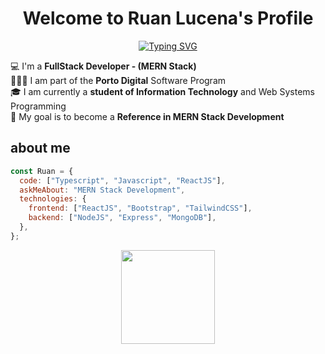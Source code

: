<p align="center">
  <h1 align="center">Welcome to Ruan Lucena</a>'s Profile</h1>
</p>

<p align="center">
<a href="https://git.io/typing-svg"><img src="https://readme-typing-svg.demolab.com?font=Fira+Code&weight=500&pause=1000&color=0CF744&width=435&lines=I+am+a+Frontend+Developer;Software+Analyst+and+Developer;MERN+Stack+Development" alt="Typing SVG" /></a>
</p>

💻 I'm a **FullStack Developer - (MERN Stack)**
<br>
👨🏻‍💻 I am part of the **Porto Digital** Software Program
<br>
🎓 I am currently a **student of Information Technology** and Web Systems Programming
<br>
🚀 My goal is to become a **Reference in MERN Stack Development**

## about me

```javascript
const Ruan = {
  code: ["Typescript", "Javascript", "ReactJS"],
  askMeAbout: "MERN Stack Development",
  technologies: {
    frontend: ["ReactJS", "Bootstrap", "TailwindCSS"],
    backend: ["NodeJS", "Express", "MongoDB"],
  },
};
```

<div align="center">

<img align="center" height="150em" src="https://github-readme-streak-stats.herokuapp.com/?user=SrLuc&theme=onedark" />
</a>

<br>
<br>

<a href="https://github.com/SrLuc/github-readme-stats">
</div>

<br>



